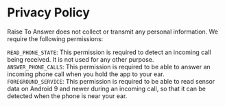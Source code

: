 # Privacy Policy

Raise To Answer does not collect or transmit any personal information. We require the following permissions:

`READ_PHONE_STATE`: This permission is required to detect an incoming call being received. It is not used for any other purpose.  
`ANSWER_PHONE_CALLS`: This permission is required to be able to answer an incoming phone call when you hold the app to your ear.  
`FOREGROUND_SERVICE`: This permission is required to be able to read sensor data on Android 9 and newer during an incoming call, so that it can be detected when the phone is near your ear.
